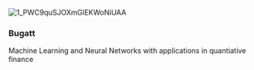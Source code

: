
![1_PWC9quSJOXmGlEKWoNiUAA](https://github.com/bugattmark/bugattmark/assets/76730347/dd598e09-9794-4c8f-872d-753cb675cb8a)
### Bugatt
Machine Learning and Neural Networks with applications in quantiative finance
